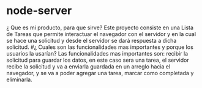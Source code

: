 # node-server
¿ Que es mi producto, para que sirve?
Este proyecto consiste en una Lista de Tareas que permite interactuar el navegador con el servidor y en la cual se hace una solicitud y desde el servidor se dará respuesta a dicha solicitud.
#¿ Cuales son las funcionalidades mas importantes y porque los usuarios la usarían?
Las funcionalidades mas importantes son: recibir la solicitud para guardar los datos, en este caso sera una tarea, el servidor recibe la solicitud y va a enviarla guardada en un arreglo hacia el navegador, y se va a poder agregar una tarea, marcar como completada y eliminarla.

